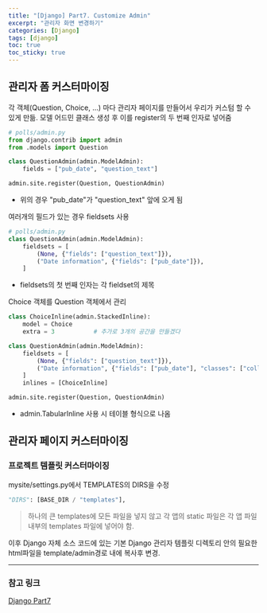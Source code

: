 ```yaml
---
title: "[Django] Part7. Customize Admin"
excerpt: "관리자 화면 변경하기"
categories: [Django]
tags: [django]
toc: true
toc_sticky: true
---
```



## 관리자 폼 커스터마이징
각 객체(Question, Choice, ...) 마다 관리자 페이지를 만들어서 우리가 커스텀 할 수 있게 만듦. 모델 어드민 클래스 생성 후 이를 register의 두 번째 인자로 넣어줌
~~~python
# polls/admin.py
from django.contrib import admin
from .models import Question

class QuestionAdmin(admin.ModelAdmin):
    fields = ["pub_date", "question_text"]

admin.site.register(Question, QuestionAdmin)
~~~
* 위의 경우 "pub_date"가 "question_text" 앞에 오게 됨

여러개의 필드가 있는 경우 fieldsets 사용
~~~python
# polls/admin.py
class QuestionAdmin(admin.ModelAdmin):
    fieldsets = [
        (None, {"fields": ["question_text"]}),
        ("Date information", {"fields": ["pub_date"]}),
    ]
~~~
* fieldsets의 첫 번째 인자는 각 fieldset의 제목

Choice 객체를 Question 객체에서 관리
~~~python
class ChoiceInline(admin.StackedInline):
    model = Choice
    extra = 3           # 추가로 3개의 공간을 만들겠다

class QuestionAdmin(admin.ModelAdmin):
    fieldsets = [
        (None, {"fields": ["question_text"]}),
        ("Date information", {"fields": ["pub_date"], "classes": ["collapse"]}),
    ]
    inlines = [ChoiceInline]

admin.site.register(Question, QuestionAdmin)
~~~
* admin.TabularInline 사용 시 테이블 형식으로 나옴


## 관리자 페이지 커스터마이징
### 프로젝트 템플릿 커스터마이징
mysite/settings.py에서 TEMPLATES의 DIRS을 수정
~~~python
"DIRS": [BASE_DIR / "templates"],
~~~
> 하나의 큰 templates에 모든 파일을 넣지 않고 각 앱의 static 파일은 각 앱 파일 내부의 templates 파일에 넣어야 함.

이후 Django 자체 소스 코드에 있는 기본 Django 관리자 템플릿 디렉토리 안의 필요한 html파일을 template/admin경로 내에 복사후 변경.

***

### 참고 링크
[Django Part7](https://docs.djangoproject.com/ko/4.2/intro/tutorial07/)